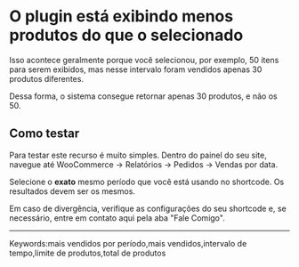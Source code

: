 # O plugin está exibindo menos produtos do que o selecionado

Isso acontece geralmente porque você selecionou, por exemplo, 50 itens para serem exibidos, mas nesse intervalo foram vendidos apenas 30 produtos diferentes.

Dessa forma, o sistema consegue retornar apenas 30 produtos, e não os 50.

## Como testar

Para testar este recurso é muito simples. Dentro do painel do seu site, navegue até WooCommerce -> Relatórios -> Pedidos -> Vendas por data. 

Selecione o **exato** mesmo período que você está usando no shortcode. Os resultados devem ser os mesmos.

Em caso de divergência, verifique as configurações do seu shortcode e, se necessário, entre em contato aqui pela aba "Fale Comigo".

___

Keywords:mais vendidos por período,mais vendidos,intervalo de tempo,limite de produtos,total de produtos